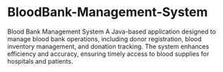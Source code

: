 # BloodBank-Management-System
Blood Bank Management System A Java-based application designed to manage blood bank operations, including donor registration, blood inventory management, and donation tracking. The system enhances efficiency and accuracy, ensuring timely access to blood supplies for hospitals and patients.

